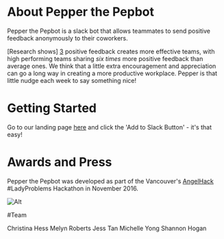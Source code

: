 # About Pepper the Pepbot 
Pepper the Pepbot is a slack bot that allows teammates to send positive feedback anonymously to their coworkers. 

[Research shows] [3] positive feedback creates more effective teams, with high performing teams sharing *six times* more positive feedback than average ones. We think that a little extra encouragement and appreciation can go a long way in creating a more productive workplace. Pepper is that little nudge each week to say something nice!

# Getting Started

Go to our landing page [here][2] and click the 'Add to Slack Button' - it's that easy!

# Awards and Press
Pepper the Pepbot was developed as part of the Vancouver's [AngelHack][1] #LadyProblems Hackathon in November 2016. 

![Alt](https://img.evbuc.com/https%3A%2F%2Fcdn.evbuc.com%2Fimages%2F24351785%2F136983293532%2F1%2Foriginal.jpg?w=800&rect=0%2C0%2C1000%2C500&s=5b988014aca5d8fafff5d2e42d222b16 "LadyProblems")

#Team

Christina Hess
Melyn Roberts
Jess Tan
Michelle Yong
Shannon Hogan


[1]: http://angelhack.com/ "AngelHack"
[2]: https://pepper.herokuapp.com "here"
[3]: https://hbr.org/2016/10/give-your-team-more-effective-positive-feedback